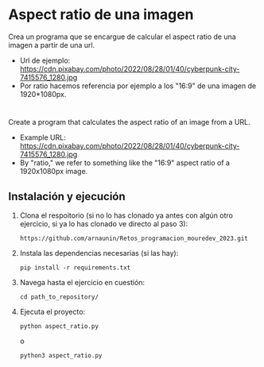 # Aspect ratio de una imagen

Crea un programa que se encargue de calcular el aspect ratio de una imagen a partir de una url.
- Url de ejemplo:
  https://cdn.pixabay.com/photo/2022/08/28/01/40/cyberpunk-city-7415576_1280.jpg
- Por ratio hacemos referencia por ejemplo a los "16:9" de una imagen de 1920*1080px.

#

Create a program that calculates the aspect ratio of an image from a URL.
- Example URL:
  https://cdn.pixabay.com/photo/2022/08/28/01/40/cyberpunk-city-7415576_1280.jpg
- By "ratio," we refer to something like the "16:9" aspect ratio of a 1920x1080px image.

## Instalación y ejecución
1. Clona el respoitorio (si no lo has clonado ya antes con algún otro ejercicio, si ya lo has clonado ve directo al paso 3):
   ```
   https://github.com/arnaunin/Retos_programacion_mouredev_2023.git
   ```
2. Instala las dependencias necesarias (si las hay):
   ```
   pip install -r requirements.txt
   ```
3. Navega hasta el ejercicio en cuestión:
   ```
   cd path_to_repository/
   ```
4. Ejecuta el proyecto:
   ```
   python aspect_ratio.py
   ```
   o
   ```
   python3 aspect_ratio.py